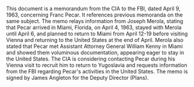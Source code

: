 This document is a memorandum from the CIA to the FBI, dated April 9, 1963, concerning Franc Pecar. It references previous memoranda on the same subject. The memo relays information from Joseph Merola, stating that Pecar arrived in Miami, Florida, on April 4, 1963, stayed with Merola until April 6, and planned to return to Miami from April 12-19 before visiting Vienna and returning to the United States at the end of April. Merola also stated that Pecar met Assistant Attorney General William Kenny in Miami and showed them voluminous documentation, appearing eager to stay in the United States. The CIA is considering contacting Pecar during his Vienna visit to recruit him to return to Yugoslavia and requests information from the FBI regarding Pecar's activities in the United States. The memo is signed by James Angleton for the Deputy Director (Plans).

